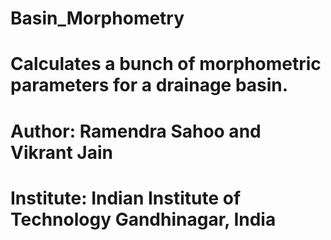 # Basin_Morphometry
# Calculates a bunch of morphometric parameters for a drainage basin.
# Author: Ramendra Sahoo and Vikrant Jain
# Institute: Indian Institute of Technology Gandhinagar, India
